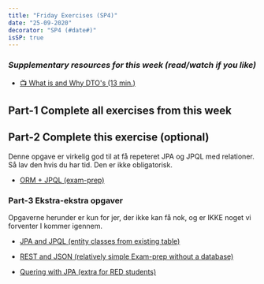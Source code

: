 ```yaml
---
title: "Friday Exercises (SP4)"
date: "25-09-2020"
decorator: "SP4 (#date#)"
isSP: true
---
```


<!-- REMOVE ME: Setting isSP ensures this pages gets added to the list of Studypoint exercises -->

### _Supplementary resources for this week (read/watch if you like)_

<!--BEGIN guides ##-->

- [:tv: What is and Why DTO's (13 min.)](https://cphbusiness.cloud.panopto.eu/Panopto/Pages/Viewer.aspx?id=b5c3beb7-38b8-4f69-aadc-aac800d62821)
<!--END guides ##-->

## Part-1 Complete all exercises from this week

<!--PeriodExercises Flow-2/week1 PeriodExercises-->

## Part-2 Complete this exercise (optional)
Denne opgave er virkelig god til at få repeteret JPA og JPQL med relationer. Så lav den hvis du har tid. Den er ikke obligatorisk.

- [ORM + JPQL (exam-prep)](https://docs.google.com/document/d/1Vm1sa-aGGsMZQB4EYIk0Zgkegg6kkyhikCgYQCP6GoQ/edit?usp=sharing)

### Part-3 Ekstra-ekstra opgaver

Opgaverne herunder er kun for jer, der ikke kan få nok, og er IKKE noget vi forventer I kommer igennem.

- [JPA and JPQL (entity classes from existing table)](https://docs.google.com/document/d/1mZ90qI9Itic0scu0D4kXwj4YEvlE7dAm9Js9nDnAtZk/edit?usp=sharing)

- [REST and JSON (relatively simple Exam-prep without a database)](https://docs.google.com/document/d/1SqTQBWib6PHOJB2O8i9LXRy3P4Xx76ZxXPPBdQFMcac/edit?usp=sharing)

- [Quering with JPA (extra for RED students)](https://docs.google.com/document/d/1hgnX_i5gBlzp6s9SLJqsf186-NBolzeVQBBO5qtR6ag/edit?usp=sharing)
